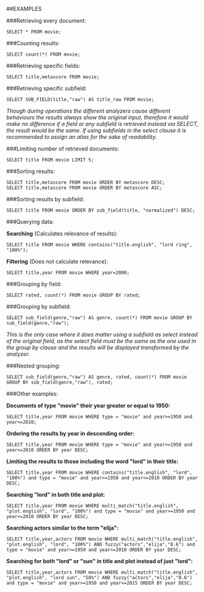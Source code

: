 ##EXAMPLES

###Retrieving every document:

    SELECT * FROM movie;

###Counting results:

    SELECT count(*) FROM movie;

###Retrieving specific fields:

    SELECT title,metascore FROM movie;

###Retrieving specific subfield:

    SELECT SUB_FIELD(title,"raw") AS title_raw FROM movie; 
*Though during operations the different analyzers cause different behaviours the results always show the original input, therefore it would make no difference if a field or any subfield is retrieved instead via SELECT, the result would be the same. If using subfields in the select clause it is recommended to assign an alias for the sake of readability.*

###Limiting number of retrieved documents:

    SELECT title FROM movie LIMIT 5;

###Sorting results:

    SELECT title,metascore FROM movie ORDER BY metascore DESC;
    SELECT title,metascore FROM movie ORDER BY metascore ASC;

###Sorting results by subfield:

    SELECT title FROM movie ORDER BY sub_field(title, "normalized") DESC;

###Querying data:

**Searching** (Calculates relevance of results): 

    SELECT title FROM movie WHERE contains("title.english", "lord ring", "100%");

**Filtering** (Does not calculate relevance): 

    SELECT title,year FROM movie WHERE year=2000;

###Grouping by field:

    SELECT rated, count(*) FROM movie GROUP BY rated;

###Grouping by subfield: 

    SELECT sub_field(genre,"raw") AS genre, count(*) FROM movie GROUP BY sub_field(genre,"raw");
*This is the only case where it does matter using a subfield as select instead of the original field, as the select field must be the same as the one used in the group by clause and the results will be displayed transformed by the analyzer.*

###Nested grouping:

    SELECT sub_field(genre,"raw") AS genre, rated, count(*) FROM movie GROUP BY sub_field(genre,"raw"), rated;


###Other examples:

**Documents of type "movie" their year greater or equal to 1950:** 

    SELECT title,year FROM movie WHERE type = "movie" and year>=1950 and year<=2010;

**Ordering the results by year in descending order:** 

    SELECT title,year FROM movie WHERE type = "movie" and year>=1950 and year<=2010 ORDER BY year DESC;

**Limiting the results to those including the word "lord" in their title:** 

    SELECT title,year FROM movie WHERE contains("title.english", "lord", "100%") and type = "movie" and year>=1950 and year<=2010 ORDER BY year DESC;

**Searching "lord" in both title and plot:** 

    SELECT title,year FROM movie WHERE multi_match("title.english", "plot.english", "lord", "100%") and type = "movie" and year>=1950 and year<=2010 ORDER BY year DESC;

**Searching actors similar to the term "elija":** 

    SELECT title,year,actors FROM movie WHERE multi_match("title.english", "plot.english", "lord", "100%") AND fuzzy("actors","elija","0.6") and type = "movie" and year>=1950 and year<=2010 ORDER BY year DESC;

**Searching for both "lord" or "sun" in title and plot instead of just "lord":** 

    SELECT title,year,actors FROM movie WHERE multi_match("title.english", "plot.english", "lord sun", "50%") AND fuzzy("actors","elija","0.6") and type = "movie" and year>=1950 and year<=2015 ORDER BY year DESC;